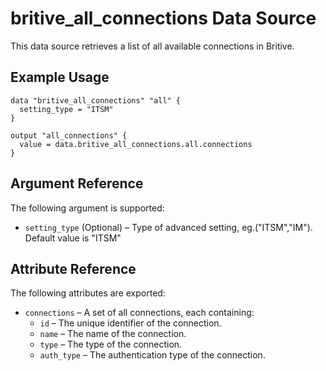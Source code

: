 # britive_all_connections Data Source

This data source retrieves a list of all available connections in Britive.

## Example Usage

```hcl
data "britive_all_connections" "all" {
  setting_type = "ITSM"
}

output "all_connections" {
  value = data.britive_all_connections.all.connections
}
```
## Argument Reference

The following argument is supported:

- `setting_type` (Optional) – Type of advanced setting, eg.("ITSM","IM"). Default value is "ITSM"

## Attribute Reference

The following attributes are exported:

- `connections` – A set of all connections, each containing:
  - `id` – The unique identifier of the connection.
  - `name` – The name of the connection.
  - `type` – The type of the connection.
  - `auth_type` – The authentication type of the connection.
